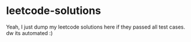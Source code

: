 # leetcode-solutions
Yeah, I just dump my leetcode solutions here if they passed all test cases. dw its automated :)
